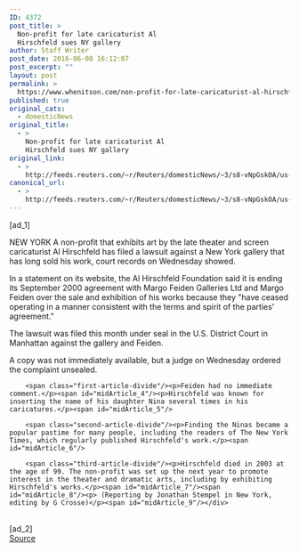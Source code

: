 ```yaml
---
ID: 4372
post_title: >
  Non-profit for late caricaturist Al
  Hirschfeld sues NY gallery
author: Staff Writer
post_date: 2016-06-08 16:12:07
post_excerpt: ""
layout: post
permalink: >
  https://www.whenitson.com/non-profit-for-late-caricaturist-al-hirschfeld-sues-ny-gallery/
published: true
original_cats:
  - domesticNews
original_title:
  - >
    Non-profit for late caricaturist Al
    Hirschfeld sues NY gallery
original_link:
  - >
    http://feeds.reuters.com/~r/Reuters/domesticNews/~3/s8-vNpGskOA/us-new-york-lawsuit-alhirschfeld-idUSKCN0YU21L
canonical_url:
  - >
    http://feeds.reuters.com/~r/Reuters/domesticNews/~3/s8-vNpGskOA/us-new-york-lawsuit-alhirschfeld-idUSKCN0YU21L
---
```

 [ad_1]
<br><div id="articleText">
<span id="midArticle_start"/>

<span class="focusParagraph" readability="5"><p><span class="articleLocation">NEW YORK</span> A non-profit that exhibits art by the late theater and screen caricaturist Al Hirschfeld has filed a lawsuit against a New York gallery that has long sold his work, court records on Wednesday showed.</p></span><span id="midArticle_0"/><p>In a statement on its website, the Al Hirschfeld Foundation said it is ending its September 2000 agreement with Margo Feiden Galleries Ltd and Margo Feiden over the sale and exhibition of his works because they "have ceased operating in a manner consistent with the terms and spirit of the parties' agreement."</p><span id="midArticle_1"/><p>The lawsuit was filed this month under seal in the U.S. District Court in Manhattan against the gallery and Feiden.</p><span id="midArticle_2"/><p>A copy was not immediately available, but a judge on Wednesday ordered the complaint unsealed.</p><span id="midArticle_3"/>
        
        <span class="first-article-divide"/><p>Feiden had no immediate comment.</p><span id="midArticle_4"/><p>Hirschfeld was known for inserting the name of his daughter Nina several times in his caricatures.</p><span id="midArticle_5"/>
        
        <span class="second-article-divide"/><p>Finding the Ninas became a popular pastime for many people, including the readers of The New York Times, which regularly published Hirschfeld's work.</p><span id="midArticle_6"/>
        
        <span class="third-article-divide"/><p>Hirschfeld died in 2003 at the age of 99. The non-profit was set up the next year to promote interest in the theater and dramatic arts, including by exhibiting Hirschfeld's works.</p><span id="midArticle_7"/><span id="midArticle_8"/><p> (Reporting by Jonathan Stempel in New York, editing by G Crosse)</p><span id="midArticle_9"/></div>
<br>[ad_2]
<br><a href="http://feeds.reuters.com/~r/Reuters/domesticNews/~3/s8-vNpGskOA/us-new-york-lawsuit-alhirschfeld-idUSKCN0YU21L">Source </a>